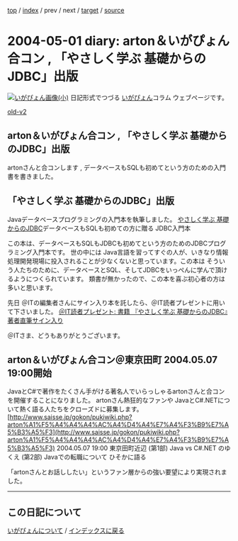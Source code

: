 [top](https://igapyon.github.io/diary/) 
 / [index](https://igapyon.github.io/diary/2004/index.html) 
 / prev 
 / next 
 / [target](https://igapyon.github.io/diary/2004/ig040501.html) 
 / [source](https://github.com/igapyon/diary/blob/gh-pages/2004/ig040501.html.src.md) 

2004-05-01 diary: arton＆いがぴょん合コン , 「やさしく学ぶ 基礎からのJDBC」出版
=====================================================================================================
[![いがぴょん画像(小)](https://igapyon.github.io/diary/images/iga200306s.jpg "いがぴょん")](https://igapyon.github.io/diary/memo/memoigapyon.html) 日記形式でつづる [いがぴょん](https://igapyon.github.io/diary/memo/memoigapyon.html)コラム ウェブページです。

[old-v2](ig040501-orig.html)

## arton＆いがぴょん合コン , 「やさしく学ぶ 基礎からのJDBC」出版

artonさんと合コンします , データベースもSQLも初めてという方のための入門書を書きました。






## 「やさしく学ぶ 基礎からのJDBC」出版


Javaデータベースプログラミングの入門本を執筆しました。
[やさしく学ぶ 基礎からのJDBC](../../book/jdbc.html)データベースもSQLも初めての方に贈る JDBC入門本


この本は、データベースもSQLもJDBCも初めてという方のためのJDBCプログラミング入門本です。
世の中には Java言語を習ってすぐの人が、いきなり情報処理開発現場に投入されることが少なくないと思っています。この本は
そういう人たちのために、データベースとSQL、そしてJDBCをいっぺんに学んで頂けるようにつくられています。
類書が無かったので、この本を喜ぶ初心者の方は多いと思います。

先日 ＠ITの編集者さんにサイン入り本を託したら、＠IT読者プレゼントに用いて下さいました。
[＠IT読者プレゼント: 
書籍 『やさしく学ぶ 基礎からのJDBC』著者直筆サイン入り ](http://www.atmarkit.co.jp/present/pr_index.html#jdbc0404)


＠ITさま、どうもありがとうございます。

## arton＆いがぴょん合コン＠東京田町 2004.05.07 19:00開始


JavaとC#で著作をたくさん手がける著名人でいらっしゃるartonさんと合コンを開催することになりました。
artonさん熱狂的なファンや JavaとC#.NETについて熱く語る人たちをクローズドに募集します。
[http://www.saisse.jp/gokon/pukiwiki.php?arton%A1%F5%A4%A4%A4%AC%A4%D4%A4%E7%A4%F3%B9%E7%A5%B3%A5%F3](http://www.saisse.jp/gokon/pukiwiki.php?arton%A1%F5%A4%A4%A4%AC%A4%D4%A4%E7%A4%F3%B9%E7%A5%B3%A5%F3)
  2004.05.07 19:00 東京田町近辺
  (第1部) Java vs C#.NET のゆくえ
    (第2部) Javaでの転職について ひそかに語る
  


「artonさんとお話ししたい」というファン層からの強い要望により実現されました。


----------------------------------------------------------------------------------------------------

## この日記について
[いがぴょんについて](https://igapyon.github.io/diary/memo/memoigapyon.html) / [インデックスに戻る](https://igapyon.github.io/diary/idxall.html)
